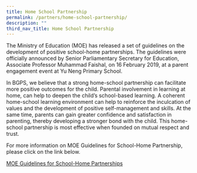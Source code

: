 ```yaml
---
title: Home School Partnership
permalink: /partners/home-school-partnership/
description: ""
third_nav_title: Home School Partnership
---
```

The Ministry of Education (MOE) has released a set of guidelines on the development of positive school-home partnerships. The guidelines were officially announced by Senior Parliamentary Secretary for Education, Associate Professor Muhammad Faishal, on 16 February 2019, at a parent engagement event at Yu Neng Primary School.

  

In BGPS, we believe that a strong home-school partnership can facilitate more positive outcomes for the child. Parental involvement in learning at home, can help to deepen the child’s school-based learning. A coherent home-school learning environment can help to reinforce the inculcation of values and the development of positive self-management and skills. At the same time, parents can gain greater confidence and satisfaction in parenting, thereby developing a stronger bond with the child. This home-school partnership is most effective when founded on mutual respect and trust.  

  

For more information on MOE Guidelines for School-Home Partnership, please click on the link below.

[MOE Guidelines for School-Home Partnerships](/files/guidelines-for-school-home-partnership%201.pdf)
